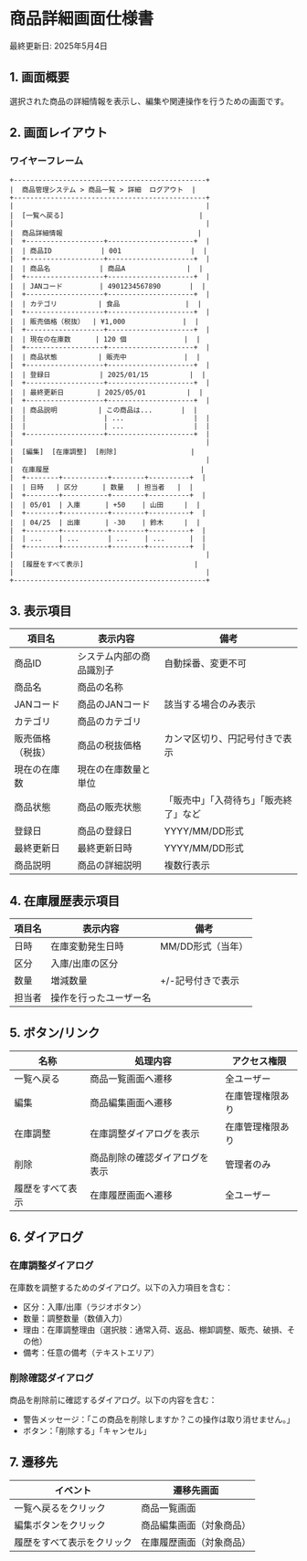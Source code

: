 # 商品詳細画面仕様書

最終更新日: 2025年5月4日

## 1. 画面概要

選択された商品の詳細情報を表示し、編集や関連操作を行うための画面です。

## 2. 画面レイアウト

### ワイヤーフレーム

```
+-----------------------------------------------+
|  商品管理システム > 商品一覧 > 詳細  ログアウト  |
+-----------------------------------------------+
|                                               |
|  [一覧へ戻る]                                 |
|                                               |
|  商品詳細情報                                 |
|  +-------------------+---------------------+  |
|  | 商品ID            | 001                 |  |
|  +-------------------+---------------------+  |
|  | 商品名            | 商品A               |  |
|  +-------------------+---------------------+  |
|  | JANコード         | 4901234567890       |  |
|  +-------------------+---------------------+  |
|  | カテゴリ          | 食品                |  |
|  +-------------------+---------------------+  |
|  | 販売価格（税抜）  | ¥1,000              |  |
|  +-------------------+---------------------+  |
|  | 現在の在庫数      | 120 個              |  |
|  +-------------------+---------------------+  |
|  | 商品状態          | 販売中              |  |
|  +-------------------+---------------------+  |
|  | 登録日            | 2025/01/15          |  |
|  +-------------------+---------------------+  |
|  | 最終更新日        | 2025/05/01          |  |
|  +-------------------+---------------------+  |
|  | 商品説明          | この商品は...       |  |
|  |                   | ...                 |  |
|  |                   | ...                 |  |
|  +-------------------+---------------------+  |
|                                               |
|  [編集]  [在庫調整]  [削除]                  |
|                                               |
|  在庫履歴                                     |
|  +--------+-----------+--------+----------+  |
|  | 日時   | 区分      | 数量   | 担当者   |  |
|  +--------+-----------+--------+----------+  |
|  | 05/01  | 入庫      | +50    | 山田     |  |
|  +--------+-----------+--------+----------+  |
|  | 04/25  | 出庫      | -30    | 鈴木     |  |
|  +--------+-----------+--------+----------+  |
|  | ...    | ...       | ...    | ...      |  |
|  +--------+-----------+--------+----------+  |
|                                               |
|  [履歴をすべて表示]                           |
|                                               |
+-----------------------------------------------+
```

## 3. 表示項目

| 項目名 | 表示内容 | 備考 |
|-------|---------|------|
| 商品ID | システム内部の商品識別子 | 自動採番、変更不可 |
| 商品名 | 商品の名称 | |
| JANコード | 商品のJANコード | 該当する場合のみ表示 |
| カテゴリ | 商品のカテゴリ | |
| 販売価格（税抜） | 商品の税抜価格 | カンマ区切り、円記号付きで表示 |
| 現在の在庫数 | 現在の在庫数量と単位 | |
| 商品状態 | 商品の販売状態 | 「販売中」「入荷待ち」「販売終了」など |
| 登録日 | 商品の登録日 | YYYY/MM/DD形式 |
| 最終更新日 | 最終更新日時 | YYYY/MM/DD形式 |
| 商品説明 | 商品の詳細説明 | 複数行表示 |

## 4. 在庫履歴表示項目

| 項目名 | 表示内容 | 備考 |
|-------|---------|------|
| 日時 | 在庫変動発生日時 | MM/DD形式（当年） |
| 区分 | 入庫/出庫の区分 | |
| 数量 | 増減数量 | +/-記号付きで表示 |
| 担当者 | 操作を行ったユーザー名 | |

## 5. ボタン/リンク

| 名称 | 処理内容 | アクセス権限 |
|------|---------|------------|
| 一覧へ戻る | 商品一覧画面へ遷移 | 全ユーザー |
| 編集 | 商品編集画面へ遷移 | 在庫管理権限あり |
| 在庫調整 | 在庫調整ダイアログを表示 | 在庫管理権限あり |
| 削除 | 商品削除の確認ダイアログを表示 | 管理者のみ |
| 履歴をすべて表示 | 在庫履歴画面へ遷移 | 全ユーザー |

## 6. ダイアログ

### 在庫調整ダイアログ

在庫数を調整するためのダイアログ。以下の入力項目を含む：

- 区分：入庫/出庫（ラジオボタン）
- 数量：調整数量（数値入力）
- 理由：在庫調整理由（選択肢：通常入荷、返品、棚卸調整、販売、破損、その他）
- 備考：任意の備考（テキストエリア）

### 削除確認ダイアログ

商品を削除前に確認するダイアログ。以下の内容を含む：

- 警告メッセージ：「この商品を削除しますか？この操作は取り消せません。」
- ボタン：「削除する」「キャンセル」

## 7. 遷移先

| イベント | 遷移先画面 |
|---------|-----------|
| 一覧へ戻るをクリック | 商品一覧画面 |
| 編集ボタンをクリック | 商品編集画面（対象商品） |
| 履歴をすべて表示をクリック | 在庫履歴画面（対象商品） |